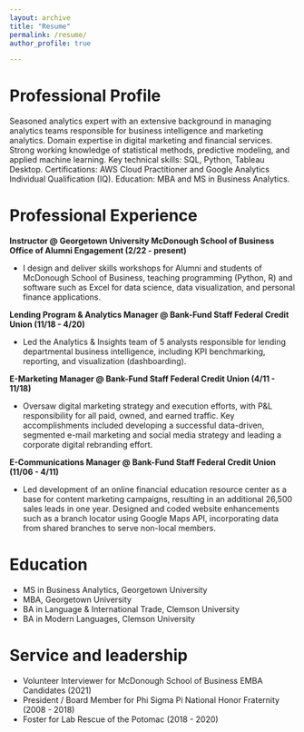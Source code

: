 ```yaml
---
layout: archive
title: "Resume"
permalink: /resume/
author_profile: true

---
```


Professional Profile
=====
Seasoned analytics expert with an extensive background in managing analytics teams responsible for business intelligence and marketing analytics. Domain expertise in digital marketing and financial services. Strong working knowledge of statistical methods, predictive modeling, and applied machine learning. Key technical skills: SQL, Python, Tableau Desktop. Certifications: AWS Cloud Practitioner and Google Analytics Individual Qualification (IQ). Education: MBA and MS in Business Analytics.

Professional Experience
=====
**Instructor @ Georgetown University McDonough School of Business Office of Alumni Engagement (2/22 - present)**
* I design and deliver skills workshops for Alumni and students of McDonough School of Business, teaching programming (Python, R)  and software such as Excel for data science, data visualization, and personal finance applications.

**Lending Program & Analytics Manager @ Bank-Fund Staff Federal Credit Union (11/18 - 4/20)**
* Led the Analytics & Insights team of 5 analysts responsible for lending departmental business intelligence, including KPI benchmarking, reporting, and visualization (dashboarding). 

**E-Marketing Manager @ Bank-Fund Staff Federal Credit Union (4/11 - 11/18)**
* Oversaw digital marketing strategy and execution efforts, with P&L responsibility for all paid, owned, and earned traffic. Key accomplishments included developing a successful data-driven, segmented e-mail marketing and social media strategy and leading a corporate digital rebranding effort.   

**E-Communications Manager @ Bank-Fund Staff Federal Credit Union (11/06 - 4/11)**
* Led development of an online financial education resource center as a base for content marketing campaigns, resulting in an additional 26,500 sales leads in one year. Designed and coded website enhancements such as a branch locator using Google Maps API, incorporating data from shared branches to serve non-local members. 

Education
=====
* MS in Business Analytics, Georgetown University
* MBA, Georgetown University
* BA in Language & International Trade, Clemson University
* BA in Modern Languages, Clemson University

Service and leadership
=====
* Volunteer Interviewer for McDonough School of Business EMBA Candidates (2021)
* President / Board Member for Phi Sigma Pi National Honor Fraternity (2008 - 2018)
* Foster for Lab Rescue of the Potomac (2018 - 2020)
